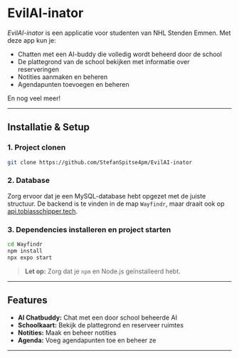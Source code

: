 # EvilAI-inator

_EvilAI-inator_ is een applicatie voor studenten van NHL Stenden Emmen. Met deze app kun je:

- Chatten met een AI-buddy die volledig wordt beheerd door de school
- De plattegrond van de school bekijken met informatie over reserveringen
- Notities aanmaken en beheren
- Agendapunten toevoegen en beheren

En nog veel meer!

---

## Installatie & Setup

### 1. Project clonen

```sh
git clone https://github.com/StefanSpitse4pm/EvilAI-inator
```

### 2. Database

Zorg ervoor dat je een MySQL-database hebt opgezet met de juiste structuur. De backend is te vinden in de map `Wayfindr`, maar draait ook op [api.tobiasschipper.tech](https://api.tobiasschipper.tech).

### 3. Dependencies installeren en project starten

```sh
cd Wayfindr
npm install
npx expo start
```

> **Let op:** Zorg dat je `npm` en Node.js geïnstalleerd hebt.

---

## Features

- **AI Chatbuddy:** Chat met een door school beheerde AI
- **Schoolkaart:** Bekijk de plattegrond en reserveer ruimtes
- **Notities:** Maak en beheer notities
- **Agenda:** Voeg agendapunten toe en beheer ze

---



